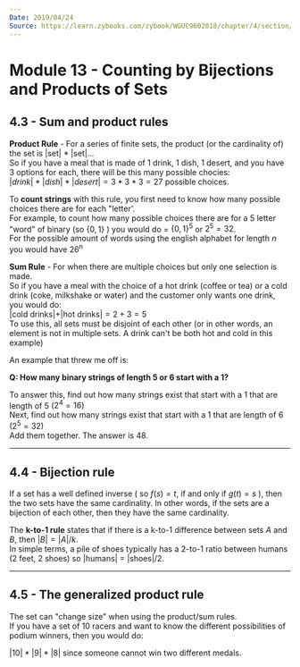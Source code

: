 ```yaml
---
Date: 2019/04/24
Source: https://learn.zybooks.com/zybook/WGUC9602018/chapter/4/section/2
---
```


# Module 13 - Counting by Bijections and Products of Sets

## 4.3 - Sum and product rules

**Product Rule** - For a series of finite sets, the product (or the cardinality of) the set is |set| \* |set|...  
So if you have a meal that is made of 1 drink, 1 dish, 1 desert, and you have 3 options for each, there will be this many possible chocies:  
$|drink| * |dish| * |desert| = 3 * 3 * 3 = 27$ possible choices.

To **count strings** with this rule, you first need to know how many possible choices there are for each "letter'.  
For example, to count how many possible choices there are for a 5 letter "word" of binary (so $\{0,1\}$ ) you would do = $\{0,1\}^5$ or $2^5 = 32$.  
For the possible amount of words using the english alphabet for length $n$ you would have $26^n$

**Sum Rule** - For when there are multiple choices but only one selection is made.  
So if you have a meal with the choice of a hot drink (coffee or tea) or a cold drink (coke, milkshake or water) and the customer only wants one drink, you would do:  
$|$cold drinks$| + |$hot drinks$| = 2 + 3 = 5$  
To use this, all sets must be disjoint of each other (or in other words, an element is not in multiple sets. A drink can't be both hot and cold in this example)

An example that threw me off is:

**Q: How many binary strings of length 5 or 6 start with a 1?**

To answer this, find out how many strings exist that start with a 1 that are length of 5 ($2^4 = 16$)  
Next, find out how many strings exist that start with a 1 that are length of 6 ($2^5 = 32$)  
Add them together. The answer is 48.

---

## 4.4 - Bijection rule

If a set has a well defined inverse ( so $f(s) = t$, if and only if $g(t) = s$ ), then the two sets have the same cardinality. In other words, if the sets are a bijection of each other, then they have the same cardinality.

The **k-to-1 rule** states that if there is a k-to-1 difference between sets $A$ and $B$, then $|B| = |A|/k$.  
In simple terms, a pile of shoes typically has a 2-to-1 ratio between humans (2 feet, 2 shoes) so |humans| = |shoes|/2.

---

## 4.5 - The generalized product rule

The set can "change size" when using the product/sum rules.  
If you have a set of 10 racers and want to know the different possibilities of podium winners, then you would do:

$|10| * |9| * |8|$ since someone cannot win two different medals.
